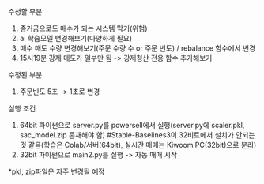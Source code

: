 수정할 부분 
1. 증거금으로도 매수가 되는 시스템 막기(위험)
2. ai 학습모델 변경해보기(다양하게 필요)
3. 매수 매도 수량 변경해보기(주문 수량 수 or 주문 빈도) / rebalance 함수에서 변경
4. 15시19분 강제 매도가 일부만 됨 -> 강제청산 전용 함수 추가해보기

수정된 부분 
1. 주문빈도 5초 -> 1초로 변경

실행 조건
1. 64bit 파이썬으로 server.py를 powersell에서 실행(server.py에 scaler.pkl, sac_model.zip 존재해야 함)
 #Stable-Baselines3이 32비트에서 설치가 안되는 것 같음(학습은 Colab/서버(64bit), 실시간 매매는 Kiwoom PC(32bit)으로 분리)
3. 32bit 파이썬으로 main2.py를 실행 -> 자동 매매 시작
 
*pkl, zip파일은 자주 변경될 예정
